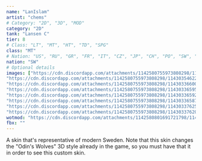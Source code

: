 ```yaml
---
name: "LanIslam"
artist: "chems"
# Category: "2D", "3D", "MOD"
category: "2D"
tank: "Lansen C"
tier: 8
# Class: "LT", "MT", "HT", "TD", "SPG"
class: "MT"
# Nation: "US", "RU", "GR", "FR", "IT", "CZ", "JP", "CH", "PO", "SW", "BR"
nation: "SW"
# Optional details
images: ["https://cdn.discordapp.com/attachments/1142580755973808298/1143033660300329022/shot_1183.jpg",
"https://cdn.discordapp.com/attachments/1142580755973808298/1143035462244634734/shot_1189.jpg",
"https://cdn.discordapp.com/attachments/1142580755973808298/1143033660036104362/shot_1184.jpg",
"https://cdn.discordapp.com/attachments/1142580755973808298/1143033659595706469/shot_1185.jpg",
"https://cdn.discordapp.com/attachments/1142580755973808298/1143033659239170069/shot_1186.jpg",
"https://cdn.discordapp.com/attachments/1142580755973808298/1143033658769424475/shot_1187.jpg",
"https://cdn.discordapp.com/attachments/1142580755973808298/1143033762582642718/shot_330.jpg",
"https://cdn.discordapp.com/attachments/1142580755973808298/1143033762070941747/shot_331.jpg"]
wotmod: "https://cdn.discordapp.com/attachments/1142580801691721798/1143032662542536724/LanIslam-skin.wotmod"
fbx: ""
---
```

A skin that's representative of modern Sweden. Note that this skin changes the "Odin's Wolves" 3D style already in the game, so you must have that it in order to see this custom skin.
